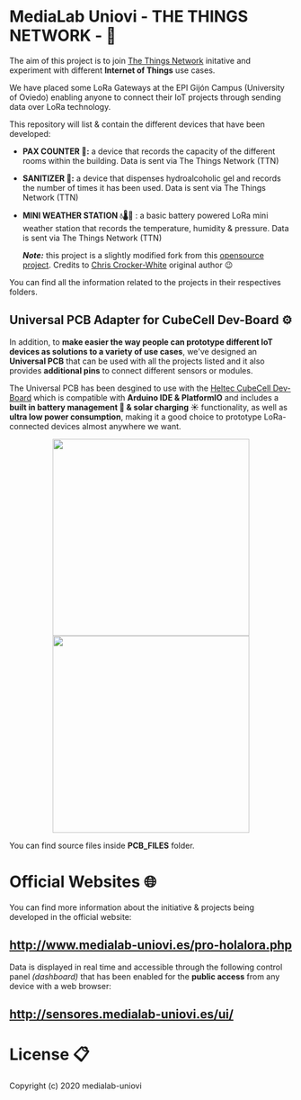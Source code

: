 # MediaLab Uniovi - THE THINGS NETWORK - 📡

The aim of this project is to join [The Things Network](https://www.thethingsnetwork.org/) initative and experiment with different **Internet of Things** use cases.

We have placed some LoRa Gateways at the EPI Gijón Campus (University of Oviedo) enabling anyone to connect their IoT projects through sending data over LoRa technology.

This repository will list & contain the different devices that have been developed:

- **PAX COUNTER 👥:** a device that records the capacity of the different rooms within the building. Data is sent via The Things Network (TTN)

- **SANITIZER 🧼:** a device that dispenses hydroalcoholic gel and records the number of times it has been used. Data is sent via The Things Network (TTN)

- **MINI WEATHER STATION 💧🌡️🎈** : a basic battery powered LoRa mini weather station that records the temperature, humidity & pressure. Data is sent via The Things Network (TTN)

    ***___Note:___*** this project is a slightly modified fork from this [opensource project](https://github.com/chrisys/mini-lora-weatherstation). Credits to [Chris Crocker-White](https://github.com/chrisys) original author 😉

You can find all the information related to the projects in their respectives folders. 

## Universal PCB Adapter for CubeCell Dev-Board ⚙️

In addition, to **make easier the way people can prototype different IoT devices as solutions to a variety of use cases**, we've designed an **Universal PCB** that can be used with all the projects listed and it also provides **additional pins** to connect different sensors or modules.

The Universal PCB has been desgined to use with the [Heltec CubeCell Dev-Board](https://heltec.org/project/htcc-ab01/) which is compatible with **Arduino IDE & PlatformIO** and includes a **built in battery management 🔋 & solar charging ☀️** functionality, as well as **ultra low power consumption**, making it a good choice to prototype LoRa-connected devices almost anywhere we want.

<p align="center">
  <img width="350" height="350" src="https://github.com/medialab-uniovi/TTN-MEDIALAB-UNIOVI/blob/main/images/1st_pcb_version_developed.png"/>
  <img width="350" height="350" src="https://github.com/medialab-uniovi/TTN-MEDIALAB-UNIOVI/blob/main/images/universal_pcb_cubecell_dev_board.png"/>
</p>

You can find source files inside **PCB_FILES** folder.

# Official Websites 🌐

You can find more information about the initiative & projects being developed in the official website:

## http://www.medialab-uniovi.es/pro-holalora.php

Data is displayed in real time and accessible through the following control panel *(dashboard)* that has been enabled for the **public access** from any device with a web browser:

## http://sensores.medialab-uniovi.es/ui/

# License 📋

Copyright (c) 2020 medialab-uniovi
